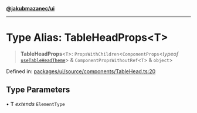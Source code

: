 [**@jakubmazanec/ui**](../README.md)

---

# Type Alias: TableHeadProps\<T\>

> **TableHeadProps**\<`T`\>: `PropsWithChildren`\<`ComponentProps`\<_typeof_
> [`useTableHeadTheme`](../functions/useTableHeadTheme.md)\> & `ComponentPropsWithoutRef`\<`T`\> &
> `object`\>

Defined in:
[packages/ui/source/components/TableHead.ts:20](https://github.com/jakubmazanec/tools/blob/adfe44f908094c1d1cdf19837842b33066bbd9d7/packages/ui/source/components/TableHead.ts#L20)

## Type Parameters

• **T** _extends_ `ElementType`
